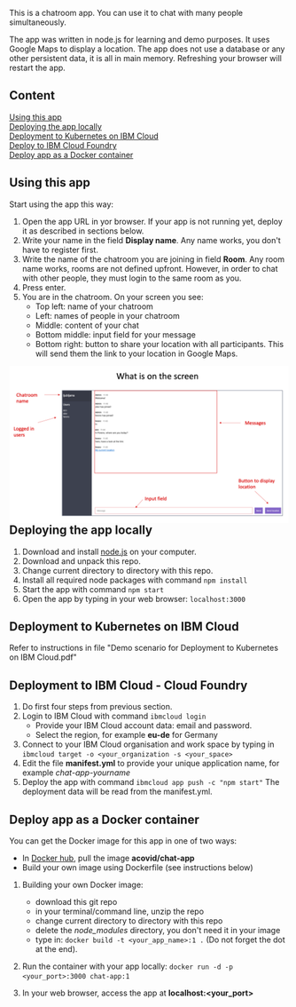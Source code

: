 This is a chatroom app. You can use it to chat with many people simultaneously.

The app was written in node.js for learning and demo purposes. It uses Google Maps to display a location. The app does not use a database or any other persistent data, it is all in main memory. Refreshing your browser will restart the app.

## Content

<a href="#using-this-app">Using this app</a>  
<a href="#deploying-the-app-locally">Deploying the app locally</a>  
<a href="#deployment-to-kubernetes-on-ibm-cloud">Deployment to Kubernetes on IBM Cloud</a>  
<a href="#deploy-to-ibm-cloud-foundry">Deploy to IBM Cloud Foundry</a>  
<a href="#deploy-app-as-a-docker-container">Deploy app as a Docker container</a>

## Using this app

Start using the app this way:

1. Open the app URL in yor browser. If your app is not running yet, deploy it as described in sections below.
2. Write your name in the field **Display name**. Any name works, you don't have to register first.
3. Write the name of the chatroom you are joining in field **Room**. Any room name works, rooms are not defined upfront. However, in order to chat with other people, they must login to the same room as you.
4. Press enter.
5. You are in the chatroom. On your screen you see:
   - Top left: name of your chatroom
   - Left: names of people in your chatroom
   - Middle: content of your chat
   - Bottom middle: input field for your message
   - Bottom right: button to share your location with all participants. This will send them the link to your location in Google Maps.

<img src="what-is-on-the-screen.png"
     alt="What is on teh screen"
     style="float: left; margin-right: 10px;" />

## Deploying the app locally

1. Download and install [node.js](https://nodejs.org/en/download/) on your computer.
2. Download and unpack this repo.
3. Change current directory to directory with this repo.
4. Install all required node packages with command
   `npm install`
5. Start the app with command `npm start`
6. Open the app by typing in your web browser: `localhost:3000`

## Deployment to Kubernetes on IBM Cloud

Refer to instructions in file "Demo scenario for Deployment to Kubernetes on IBM Cloud.pdf"

## Deployment to IBM Cloud - Cloud Foundry

1. Do first four steps from previous section.
2. Login to IBM Cloud with command
   `ibmcloud login`
   - Provide your IBM Cloud account data: email and password.
   - Select the region, for example **eu-de** for Germany
3. Connect to your IBM Cloud organisation and work space by typing in
   `ibmcloud target -o <your_organization -s <your_space>`
4. Edit the file **manifest.yml** to provide your unique application name, for example _chat-app-yourname_
5. Deploy the app with command
   `ibmcloud app push -c "npm start"`
   The deployment data will be read from the manifest.yml.

## Deploy app as a Docker container

You can get the Docker image for this app in one of two ways:

- In [Docker hub](https://hub.docker.com/r/acovid/chat-app), pull the image **acovid/chat-app**
- Build your own image using Dockerfile (see instructions below)

1. Building your own Docker image:

   - download this git repo
   - in your terminal/command line, unzip the repo
   - change current directory to directory with this repo
   - delete the _node_modules_ directory, you don't need it in your image
   - type in: `docker build -t <your_app_name>:1 .` (Do not forget the dot at the end).

2. Run the container with your app locally: `docker run -d -p <your_port>:3000 chat-app:1`

3. In your web browser, access the app at **localhost:<your_port>**
